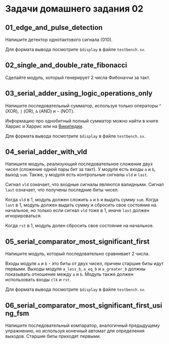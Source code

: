 # Задачи домашнего задания 02

## 01_edge_and_pulse_detection

Напишите детектор однотактового сигнала (010).

Для формата вывода посмотрите
`$display` в файле `testbench.sv`.

## 02_single_and_double_rate_fibonacci

Сделайте модуль, который генерирует 2 числа Фибоначчи за такт.

## 03_serial_adder_using_logic_operations_only

Напишите последовательный сумматор, используя только операторы `^` (XOR), `|` (OR),
`&` (AND) и `~` (NOT).

Информацию про однобитный полный сумматор можно найти в книге Харрис и Харрис
или на [Википедии](https://en.wikipedia.org/wiki/Adder_(electronics)#Full_adder).

Для формата вывода посмотрите
`$display` в файле `testbench.sv`.

## 04_serial_adder_with_vld

Напишите модуль, реализующий последовательное сложение двух чисел (сложение
одной пары бит за такт). У модуля есть входы `a` и `b`, выход `sum`.
Также, у модуля есть контрольные сигналы `vld` и `last`.

Сигнал `vld` означает, что входные сигналы являются валидными. Сигнал `last`
означает, что получены последние биты чисел.

Когда `vld` в 1, модуль должен сложить `a` и `b` и выдать сумму `sum`.
Когда `last` в 1, модуль должен выдать сумму и сбросить свое состояние на
начальное, но только если сигнал `vld` тоже в 1, иначе `last` должен игнорироваться.

Когда `rst` в 1, модуль долен сбросить свое состояние на начальное.

## 05_serial_comparator_most_significant_first

Напишите модуль, который последовательно сравнивает 2 числа.

Входы модуля `a` и `b` - это биты от двух чисел, причем старшие биты идут первыми.
Выходы модуля `a_less_b`, `a_eq_b` и `a_greater_b` должны показывать отношение между
`a` и `b`.
Модуль также должен использовать входы `clk` и `rst`.

Для формата вывода посмотрите
`$display` в файле `testbench.sv`.

## 06_serial_comparator_most_significant_first_using_fsm

Напишите последовательный компаратор, аналогичный предыдущему упражнению, но
используя конечный автомат для определения выходов.
Старшие биты приходят первыми.
